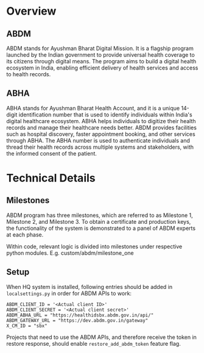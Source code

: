 # Overview

## ABDM
ABDM stands for Ayushman Bharat Digital Mission. It is a flagship program launched by the Indian government to provide universal health coverage to its citizens through digital means. The program aims to build a digital health ecosystem in India, enabling efficient delivery of health services and access to health records.

## ABHA
ABHA stands for Ayushman Bharat Health Account, and it is a unique 14-digit identification number that is used to identify individuals within India's digital healthcare ecosystem. ABHA helps individuals to digitize their health records and manage their healthcare needs better. ABDM provides facilities such as hospital discovery, faster appointment booking, and other services through ABHA. The ABHA number is used to authenticate individuals and thread their health records across multiple systems and stakeholders, with the informed consent of the patient.


# Technical Details

## Milestones
ABDM program has three milestones, which are referred to as Milestone 1, Milestone 2, and Milestone 3. To obtain a certificate and production keys, the functionality of the system is demonstrated to a panel of ABDM experts at each phase.

Within code, relevant logic is divided into milestones under respective python modules. E.g. custom/abdm/milestone_one


## Setup
When HQ system is installed, following entries should be added in `localsettings.py` in order for ABDM APIs to work:

```commandline
ABDM_CLIENT_ID = '<Actual client ID>'
ABDM_CLIENT_SECRET = '<Actual client secret>'
ABDM_ABHA_URL = "https://healthidsbx.abdm.gov.in/api/"
ABDM_GATEWAY_URL = "https://dev.abdm.gov.in/gateway"
X_CM_ID = "sbx"
```

Projects that need to use the ABDM APIs, and therefore receive the token in restore response, should enable `restore_add_abdm_token` feature flag.
